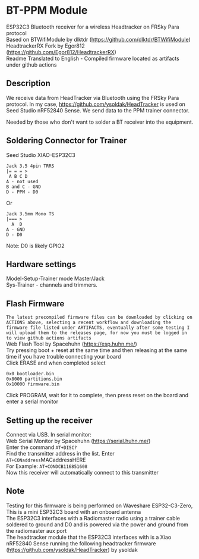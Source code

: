 # BT-PPM Module
ESP32C3 Bluetooth receiver for a wireless Headtracker on FRSky Para protocol  
Based on BTWifiModule by dlktdr (https://github.com/dlktdr/BTWifiModule)  
HeadtrackerRX Fork by Egor812 (https://github.com/Egor812/HeadtrackerRX)  
Readme Translated to English - Compiled firmware located as artifacts under github actions  

## Description
We receive data from HeadTracker via Bluetooth using the FRSky Para protocol. In my case, https://github.com/ysoldak/HeadTracker is used on Seed Studio nRF52840 Sense. We send data to the PPM trainer connector.  

Needed by those who don't want to solder a BT receiver into the equipment.  

## Soldering Connector for Trainer
Seed Studio XIAO-ESP32C3  
```
Jack 3.5 4pin TRRS  
|= = = >  
 A B C D  
A - not used
B and C - GND  
D - PPM - D0  
```
Or  
```
Jack 3.5mm Mono TS  
|=== >  
  A  D  
A - GND  
D - D0  
```
Note: D0 is likely GPIO2  

## Hardware settings
Model-Setup-Trainer mode Master/Jack  
Sys-Trainer - channels and trimmers.  

## Flash Firmware
```The latest precompiled firmware files can be downloaded by clicking on ACTIONS above, selecting a recent workflow and downloading the firmware file listed under ARTIFACTS, eventually after some testing I will upload them to the releases page, for now you must be logged in to view github actions artifacts```  
Web Flash Tool by Spacehuhn (https://esp.huhn.me/)  
Try pressing boot + reset at the same time and then releasing at the same time if you have trouble connecting your board  
Click ERASE and when completed select  
```
0x0 bootloader.bin  
0x8000 partitions.bin  
0x10000 firmware.bin
```
Click PROGRAM, wait for it to complete, then press reset on the board and enter a serial monitor  

## Setting up the receiver
Connect via USB. In serial monitor:  
Web Serial Monitor by Spacehuhn (https://serial.huhn.me/)  
Enter the command ```AT+DISC?```  
Find the transmitter address in the list. Enter ```AT+CONaddress```MACaddressHERE  
For Example: ```AT+CONDCB116851608```  
Now this receiver will automatically connect to this transmitter  

## Note
Testing for this firmware is being performed on Waveshare ESP32-C3-Zero, This is a mini ESP32C3 board with an onboard antenna  
The ESP32C3 interfaces with a Radiomaster radio using a trainer cable soldered to ground and D0 and is powered via the power and ground from the radiomaster aux port  
The headtracker module that the ESP32C3 interfaces with is a Xiao nRF52840 Sense running the following headtracker firmware (https://github.com/ysoldak/HeadTracker) by ysoldak  

